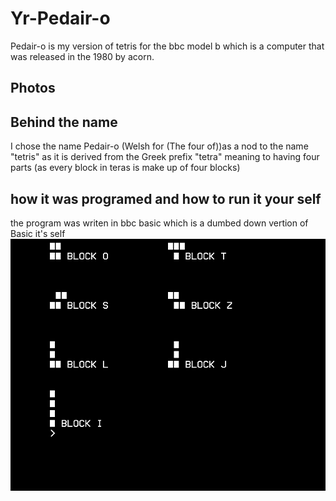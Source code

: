 # Yr-Pedair-o
Pedair-o is my version of tetris for the bbc model b which is a computer that was released in the 1980 by acorn.
## Photos

## Behind the name
I chose the name Pedair-o (Welsh for (The four of))as a nod to the name "tetris" as it is derived from the Greek prefix "tetra" meaning to having four parts (as every block in teras is make up of four blocks)
## how it was programed and how to run it your self
the program was writen in bbc basic which is a dumbed down vertion of Basic it's self
![alt text](https://raw.githubusercontent.com/Dunvantkai/Yr-Pedair-o/main/Programs_Photos/blocks.bmp)
